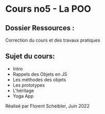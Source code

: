 # Cours no5 - La POO

## Dossier Ressources :

Correction du cours et des travaux pratiques

## Sujet du cours:

- Intro
- Rappels des Objets en JS
- Les méthodes des objets
- Les prototypes
- L'héritage
- Yoga App

Réalisé par Florent Scheibler, Juin 2022